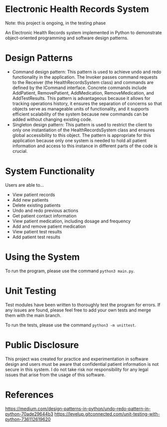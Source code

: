 # Electronic Health Records System

Note: this project is ongoing, in the testing phase

An Electronic Health Records system implemented in Python to demonstrate object-oriented programming and software design patterns. 

# Design Patterns
* Command design pattern: This pattern is used to achieve undo and redo functionality in the application. The Invoker passes command requests to the Receiver (the HealthRecordsSystem class) and commands are defined by the ICommand interface. Concrete commands include AddPatient, RemovePatient, AddMedication, RemoveMedication, and AddTestResults. This pattern is advantageous because it allows for tracking operations history, it ensures the separation of concerns so that objects serve as manageable units of functionality, and it supports efficient scalability of the system because new commands can be added without changing existing code. 
* Singleton design pattern: This pattern is used to restrict the client to only one instantiation of the HealthRecordsSystem class and ensures global accessibility to this object. The pattern is appropriate for this application because only one system is needed to hold all patient information and access to this instance in different parts of the code is crucial.

# System Functionality
Users are able to...
* View patient records
* Add new patients
* Delete existing patients 
* Undo and redo previous actions
* Get patient contact information
* View patient medication, including dosage and frequency
* Add and remove patient medication
* View patient test results
* Add patient test results

# Using the System
To run the program, please use the command `python3 main.py`.

# Unit Testing
Test modules have been written to thoroughly test the program for errors. If any issues are found, please feel free to add your own tests and merge them with the main branch. 

To run the tests, please use the command `python3 -m unittest`.

# Public Disclosure
This project was created for practice and experimentation in software design and users must be aware that confidential patient information is not secure in this system. I do not take risk nor responsibility for any legal issues that arise from the usage of this software.

# References
https://medium.com/design-patterns-in-python/undo-redo-pattern-in-python-70ade29644b3
https://levelup.gitconnected.com/unit-testing-with-python-736112619620
